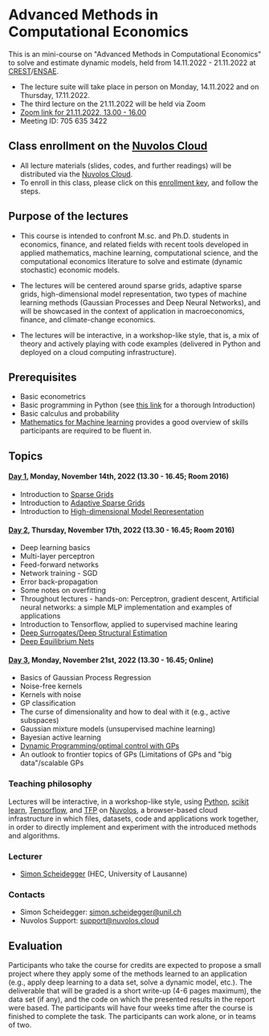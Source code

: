 # Advanced Methods in Computational Economics

This is an mini-course on "Advanced Methods in Computational
Economics" to solve and estimate dynamic models, held from 14.11.2022 - 21.11.2022 at [CREST](https://crest.science/)/[ENSAE](https://www.ensae.fr/en).

* The lecture suite will take place in person on Monday, 14.11.2022 and on Thursday, 17.11.2022.
* The third lecture on the 21.11.2022 will be held via Zoom
* [Zoom link for 21.11.2022, 13.00 - 16.00](https://unil.zoom.us/j/7056353422)
* Meeting ID: 705 635 3422


## Class enrollment on the [Nuvolos Cloud](https://nuvolos.cloud/)

* All lecture materials (slides, codes, and further readings) will be distributed via the [Nuvolos Cloud](https://nuvolos.cloud/).
* To enroll in this class, please click on this [enrollment key](https://app.nuvolos.cloud/enroll/class/1TU7g4Wz7mk), and follow the steps.


## Purpose of the lectures

* This course is intended to confront M.sc. and Ph.D. students in economics, finance, and related fields with recent tools developed in applied mathematics, machine learning, computational science, and the computational economics literature to solve and estimate (dynamic stochastic) economic models.

* The lectures will be centered around sparse grids, adaptive sparse grids, high-dimensional model representation, two types of machine learning methods (Gaussian Processes and Deep Neural Networks), and will be showcased
in the context of application in macroeconomics, finance, and climate-change economics.

* The lectures will be interactive, in a workshop-like style, that is, a mix of theory and actively playing with code examples (delivered in Python and deployed on a cloud computing infrastructure).


## Prerequisites

* Basic econometrics
* Basic programming in Python (see [this link](https://python-programming.quantecon.org/intro.html) for a thorough Introduction)
* Basic calculus and probability
* [Mathematics for Machine learning](https://mml-book.github.io/) provides a good overview of skills participants are required to be fluent in.


## Topics

#### [Day 1](lectures/lecture_1), Monday, November 14th, 2022 (13.30 - 16.45; Room 2016)

* Introduction to [Sparse Grids](https://github.com/SparseGridsForDynamicEcon/SparseGrids_in_econ_handbook)
* Introduction to [Adaptive Sparse Grids](https://github.com/SparseGridsForDynamicEcon/SparseGrids_in_econ_handbook)
* Introduction to [High-dimensional Model Representation](https://github.com/SparseGridsForDynamicEcon/HDMR)

#### [Day 2](lectures/lecture_2), Thursday, November 17th, 2022 (13.30 - 16.45; Room 2016)

* Deep learning basics
* Multi-layer perceptron
* Feed-forward networks
* Network training - SGD
* Error back-propagation
* Some notes on overfitting
* Throughout lectures - hands-on: Perceptron, gradient descent, Artificial neural networks: a simple MLP implementation and examples of applications
* Introduction to Tensorflow, applied to supervised machine learing
* [Deep Surrogates/Deep Structural Estimation](https://github.com/DeepSurrogate/OptionPricing)
* [Deep Equilibrium Nets](https://github.com/sischei/DeepEquilibriumNets)

#### [Day 3](lectures/lecture_3), Monday, November 21st, 2022 (13.30 - 16.45; Online)
* Basics of Gaussian Process Regression
* Noise-free kernels
* Kernels with noise
* GP classification
* The curse of dimensionality and how to deal with it (e.g., active subspaces)
* Gaussian mixture models (unsupervised machine learning)
* Bayesian active learning
* [Dynamic Programming/optimal control with GPs](https://github.com/GaussianProcessesForDynamicEcon/DynamicIncentiveProblems)
* An outlook to frontier topics of GPs (Limitations of GPs and "big data"/scalable GPs


### Teaching philosophy
Lectures will be interactive, in a workshop-like style,
using [Python](http://www.python.org), [scikit learn](https://scikit-learn.org/), [Tensorflow](https://www.tensorflow.org/), and
[TFP](https://www.tensorflow.org/probability) on [Nuvolos](http://nuvolos.cloud),
a browser-based cloud infrastructure in which files, datasets, code and applications work together,
in order to directly implement and experiment with the introduced methods and algorithms.


### Lecturer
* [Simon Scheidegger](https://sites.google.com/site/simonscheidegger/) (HEC, University of Lausanne)


### Contacts

- Simon Scheidegger: <simon.scheidegger@unil.ch>
- Nuvolos Support: <support@nuvolos.cloud>


## Evaluation

Participants who take the course for credits are expected to propose a small
project where they apply some of the methods learned to an application (e.g.,
apply deep learning to a data set, solve a dynamic model, etc.). The deliverable
that will be graded is a short write-up (4-6 pages maximum), the data set (if
any), and the code on which the presented results in the report were based. The
participants will have four weeks time after the course is finished to complete
the task. The participants can work alone, or in teams of two.




